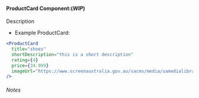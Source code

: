 #### ProductCard Component:(**_WIP_**)

Description

* Example ProductCard:

```jsx
<ProductCard
  title="shoes"
  shortDescription="this is a short description"
  rating={4}
  price={34.999}
  imageUrl="https://www.screenaustralia.gov.au/sacms/media/samedialibrary/screenguide/titles/tid33797-mountain/tid33797-web/tid33797-mountain-001-hero.jpg"
/>
```

###### Notes
